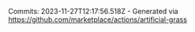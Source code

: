 Commits: 2023-11-27T12:17:56.518Z - Generated via https://github.com/marketplace/actions/artificial-grass
<br>

